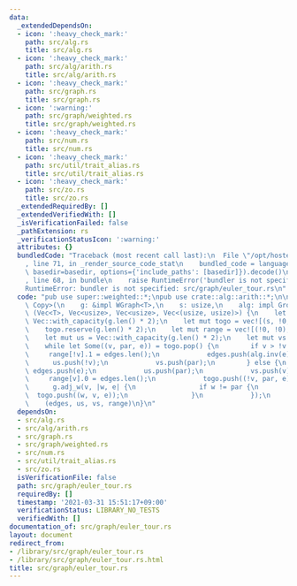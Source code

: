 ```yaml
---
data:
  _extendedDependsOn:
  - icon: ':heavy_check_mark:'
    path: src/alg.rs
    title: src/alg.rs
  - icon: ':heavy_check_mark:'
    path: src/alg/arith.rs
    title: src/alg/arith.rs
  - icon: ':heavy_check_mark:'
    path: src/graph.rs
    title: src/graph.rs
  - icon: ':warning:'
    path: src/graph/weighted.rs
    title: src/graph/weighted.rs
  - icon: ':heavy_check_mark:'
    path: src/num.rs
    title: src/num.rs
  - icon: ':heavy_check_mark:'
    path: src/util/trait_alias.rs
    title: src/util/trait_alias.rs
  - icon: ':heavy_check_mark:'
    path: src/zo.rs
    title: src/zo.rs
  _extendedRequiredBy: []
  _extendedVerifiedWith: []
  _isVerificationFailed: false
  _pathExtension: rs
  _verificationStatusIcon: ':warning:'
  attributes: {}
  bundledCode: "Traceback (most recent call last):\n  File \"/opt/hostedtoolcache/Python/3.9.2/x64/lib/python3.9/site-packages/onlinejudge_verify/documentation/build.py\"\
    , line 71, in _render_source_code_stat\n    bundled_code = language.bundle(stat.path,\
    \ basedir=basedir, options={'include_paths': [basedir]}).decode()\n  File \"/opt/hostedtoolcache/Python/3.9.2/x64/lib/python3.9/site-packages/onlinejudge_verify/languages/user_defined.py\"\
    , line 68, in bundle\n    raise RuntimeError('bundler is not specified: {}'.format(path.as_posix()))\n\
    RuntimeError: bundler is not specified: src/graph/euler_tour.rs\n"
  code: "pub use super::weighted::*;\npub use crate::alg::arith::*;\n\npub fn euler_tour<T:\
    \ Copy>(\n    g: &impl WGraph<T>,\n    s: usize,\n    alg: impl Group<T>,\n) ->\
    \ (Vec<T>, Vec<usize>, Vec<usize>, Vec<(usize, usize)>) {\n    let mut edges =\
    \ Vec::with_capacity(g.len() * 2);\n    let mut togo = vec![(s, !0, alg.unit())];\n\
    \    togo.reserve(g.len() * 2);\n    let mut range = vec![(!0, !0); g.len()];\n\
    \    let mut us = Vec::with_capacity(g.len() * 2);\n    let mut vs = us.clone();\n\
    \    while let Some((v, par, e)) = togo.pop() {\n        if v > !v {\n       \
    \     range[!v].1 = edges.len();\n            edges.push(alg.inv(e));\n      \
    \      us.push(!v);\n            vs.push(par);\n        } else {\n           \
    \ edges.push(e);\n            us.push(par);\n            vs.push(v);\n       \
    \     range[v].0 = edges.len();\n            togo.push((!v, par, e));\n      \
    \      g.adj_w(v, |w, e| {\n                if w != par {\n                  \
    \  togo.push((w, v, e));\n                }\n            });\n        }\n    }\n\
    \    (edges, us, vs, range)\n}\n"
  dependsOn:
  - src/alg.rs
  - src/alg/arith.rs
  - src/graph.rs
  - src/graph/weighted.rs
  - src/num.rs
  - src/util/trait_alias.rs
  - src/zo.rs
  isVerificationFile: false
  path: src/graph/euler_tour.rs
  requiredBy: []
  timestamp: '2021-03-31 15:51:17+09:00'
  verificationStatus: LIBRARY_NO_TESTS
  verifiedWith: []
documentation_of: src/graph/euler_tour.rs
layout: document
redirect_from:
- /library/src/graph/euler_tour.rs
- /library/src/graph/euler_tour.rs.html
title: src/graph/euler_tour.rs
---
```

